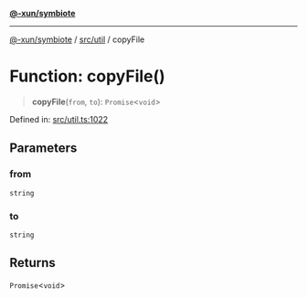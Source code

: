 [**@-xun/symbiote**](../../../README.md)

***

[@-xun/symbiote](../../../README.md) / [src/util](../README.md) / copyFile

# Function: copyFile()

> **copyFile**(`from`, `to`): `Promise`\<`void`\>

Defined in: [src/util.ts:1022](https://github.com/Xunnamius/symbiote/blob/138da875f3247f966687e95b91c7caf822df3c49/src/util.ts#L1022)

## Parameters

### from

`string`

### to

`string`

## Returns

`Promise`\<`void`\>
